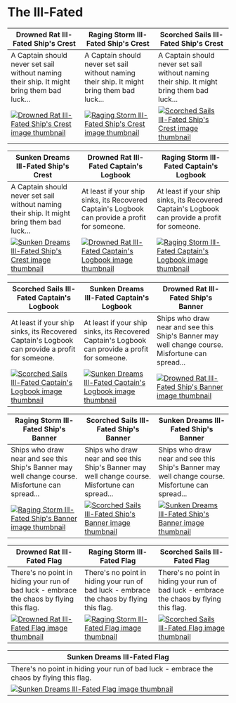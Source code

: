 # The Ill-Fated

| Drowned Rat Ill-Fated Ship's Crest | Raging Storm Ill-Fated Ship's Crest | Scorched Sails Ill-Fated Ship's Crest |
| ---------------------------------- | ----------------------------------- | ------------------------------------- |
| A Captain should never set sail without naming their ship. It might bring them bad luck... | A Captain should never set sail without naming their ship. It might bring them bad luck... | A Captain should never set sail without naming their ship. It might bring them bad luck... |
| [![Drowned Rat Ill-Fated Ship's Crest image thumbnail](https://seaofthieves.wiki.gg/images/2/2e/Drowned_Rat_Ill-Fated_Ship%27s_Crest.png)](https://seaofthieves.wiki.gg/wiki/Drowned_Rat_Ill-Fated_Ship's_Crest) | [![Raging Storm Ill-Fated Ship's Crest image thumbnail](https://seaofthieves.wiki.gg/images/4/4a/Raging_Storm_Ill-Fated_Ship%27s_Crest.png)](https://seaofthieves.wiki.gg/wiki/Raging_Storm_Ill-Fated_Ship's_Crest) | [![Scorched Sails Ill-Fated Ship's Crest image thumbnail](https://seaofthieves.wiki.gg/images/c/cd/Scorched_Sails_Ill-Fated_Ship%27s_Crest.png)](https://seaofthieves.wiki.gg/wiki/Scorched_Sails_Ill-Fated_Ship's_Crest) |

| Sunken Dreams Ill-Fated Ship's Crest | Drowned Rat Ill-Fated Captain's Logbook | Raging Storm Ill-Fated Captain's Logbook |
| ------------------------------------ | --------------------------------------- | ---------------------------------------- |
| A Captain should never set sail without naming their ship. It might bring them bad luck... | At least if your ship sinks, its Recovered Captain's Logbook can provide a profit for someone. | At least if your ship sinks, its Recovered Captain's Logbook can provide a profit for someone. |
| [![Sunken Dreams Ill-Fated Ship's Crest image thumbnail](https://seaofthieves.wiki.gg/images/a/a4/Sunken_Dreams_Ill-Fated_Ship%27s_Crest.png)](https://seaofthieves.wiki.gg/wiki/Sunken_Dreams_Ill-Fated_Ship's_Crest) | [![Drowned Rat Ill-Fated Captain's Logbook image thumbnail](https://seaofthieves.wiki.gg/images/1/1e/Drowned_Rat_Ill-Fated_Captain%27s_Logbook.png)](https://seaofthieves.wiki.gg/wiki/Drowned_Rat_Ill-Fated_Captain's_Logbook) | [![Raging Storm Ill-Fated Captain's Logbook image thumbnail](https://seaofthieves.wiki.gg/images/3/3b/Raging_Storm_Ill-Fated_Captain%27s_Logbook.png)](https://seaofthieves.wiki.gg/wiki/Raging_Storm_Ill-Fated_Captain's_Logbook) |

| Scorched Sails Ill-Fated Captain's Logbook | Sunken Dreams Ill-Fated Captain's Logbook | Drowned Rat Ill-Fated Ship's Banner |
| ------------------------------------------ | ----------------------------------------- | ----------------------------------- |
| At least if your ship sinks, its Recovered Captain's Logbook can provide a profit for someone. | At least if your ship sinks, its Recovered Captain's Logbook can provide a profit for someone. | Ships who draw near and see this Ship's Banner may well change course. Misfortune can spread... |
| [![Scorched Sails Ill-Fated Captain's Logbook image thumbnail](https://seaofthieves.wiki.gg/images/a/ac/Scorched_Sails_Ill-Fated_Captain%27s_Logbook.png)](https://seaofthieves.wiki.gg/wiki/Scorched_Sails_Ill-Fated_Captain's_Logbook) | [![Sunken Dreams Ill-Fated Captain's Logbook image thumbnail](https://seaofthieves.wiki.gg/images/8/82/Sunken_Dreams_Ill-Fated_Captain%27s_Logbook.png)](https://seaofthieves.wiki.gg/wiki/Sunken_Dreams_Ill-Fated_Captain's_Logbook) | [![Drowned Rat Ill-Fated Ship's Banner image thumbnail](https://seaofthieves.wiki.gg/images/3/3e/Drowned_Rat_Ill-Fated_Ship%27s_Banner.png)](https://seaofthieves.wiki.gg/wiki/Drowned_Rat_Ill-Fated_Ship's_Banner) |

| Raging Storm Ill-Fated Ship's Banner | Scorched Sails Ill-Fated Ship's Banner | Sunken Dreams Ill-Fated Ship's Banner |
| ------------------------------------ | -------------------------------------- | ------------------------------------- |
| Ships who draw near and see this Ship's Banner may well change course. Misfortune can spread... | Ships who draw near and see this Ship's Banner may well change course. Misfortune can spread... | Ships who draw near and see this Ship's Banner may well change course. Misfortune can spread... |
| [![Raging Storm Ill-Fated Ship's Banner image thumbnail](https://seaofthieves.wiki.gg/images/b/b7/Raging_Storm_Ill-Fated_Ship%27s_Banner.png)](https://seaofthieves.wiki.gg/wiki/Raging_Storm_Ill-Fated_Ship's_Banner) | [![Scorched Sails Ill-Fated Ship's Banner image thumbnail](https://seaofthieves.wiki.gg/images/5/54/Scorched_Sails_Ill-Fated_Ship%27s_Banner.png)](https://seaofthieves.wiki.gg/wiki/Scorched_Sails_Ill-Fated_Ship's_Banner) | [![Sunken Dreams Ill-Fated Ship's Banner image thumbnail](https://seaofthieves.wiki.gg/images/7/78/Sunken_Dreams_Ill-Fated_Ship%27s_Banner.png)](https://seaofthieves.wiki.gg/wiki/Sunken_Dreams_Ill-Fated_Ship's_Banner) |

| Drowned Rat Ill-Fated Flag | Raging Storm Ill-Fated Flag | Scorched Sails Ill-Fated Flag |
| -------------------------- | --------------------------- | ----------------------------- |
| There's no point in hiding your run of bad luck - embrace the chaos by flying this flag. | There's no point in hiding your run of bad luck - embrace the chaos by flying this flag. | There's no point in hiding your run of bad luck - embrace the chaos by flying this flag. |
| [![Drowned Rat Ill-Fated Flag image thumbnail](https://seaofthieves.wiki.gg/images/3/35/Drowned_Rat_Ill-Fated_Flag.png)](https://seaofthieves.wiki.gg/wiki/Drowned_Rat_Ill-Fated_Flag) | [![Raging Storm Ill-Fated Flag image thumbnail](https://seaofthieves.wiki.gg/images/8/82/Raging_Storm_Ill-Fated_Flag.png)](https://seaofthieves.wiki.gg/wiki/Raging_Storm_Ill-Fated_Flag) | [![Scorched Sails Ill-Fated Flag image thumbnail](https://seaofthieves.wiki.gg/images/f/f2/Scorched_Sails_Ill-Fated_Flag.png)](https://seaofthieves.wiki.gg/wiki/Scorched_Sails_Ill-Fated_Flag) |

| Sunken Dreams Ill-Fated Flag |
| ---------------------------- |
| There's no point in hiding your run of bad luck - embrace the chaos by flying this flag. |
| [![Sunken Dreams Ill-Fated Flag image thumbnail](https://seaofthieves.wiki.gg/images/8/84/Sunken_Dreams_Ill-Fated_Flag.png)](https://seaofthieves.wiki.gg/wiki/Sunken_Dreams_Ill-Fated_Flag) |
